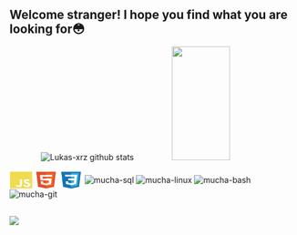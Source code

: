 ## Welcome stranger! I hope you find what you are looking for😳
<div align="center">  
  <img width="50%" height="200px" src="https://github-readme-stats.vercel.app/api?username=felipemuchulsk&show_icons=true&count_private=true&hide_border=true&title_color=ff91a4&icon_color=ff91a4&text_color=c9d1d9&bg_color=0d1117&theme=cobalt2" alt="Lukas-xrz github stats" /> 
  <img width="45%" height="200px" src="https://github-readme-stats.vercel.app/api/top-langs/?username=felipemuchulski&layout=compact&hide_border=true&title_color=ff91a4&text_color=ff91a4&bg_color=0d1117" />
</div>



  <div style="display: inline_block"><br>
  <img align="center" alt="mucha-js" height="30" width="40" src="https://raw.githubusercontent.com/devicons/devicon/master/icons/javascript/javascript-plain.svg">
  <img align="center" alt="mucha-html" height="30" width="40" src="https://raw.githubusercontent.com/devicons/devicon/master/icons/html5/html5-original.svg">
  <img align="center" alt="mucha-css" height="30" width="40" src="https://raw.githubusercontent.com/devicons/devicon/master/icons/css3/css3-original.svg">    
  <img align="center" alt="mucha-sql" height="30" width="40" src="https://cdn.jsdelivr.net/gh/devicons/devicon/icons/postgresql/postgresql-original.svg"/>
  <img align="center" alt="mucha-linux" height="30" width="40" src="https://cdn.jsdelivr.net/gh/devicons/devicon/icons/linux/linux-original.svg" />
  <img align="center" alt="mucha-bash" height="30" width="40" src="https://cdn.jsdelivr.net/gh/devicons/devicon/icons/bash/bash-original.svg" />
  <img  align="center" alt="mucha-git" height="30" width="40" src="https://cdn.jsdelivr.net/gh/devicons/devicon/icons/git/git-original.svg" />
  </div>
  
  ##
  <div>
  <a href="https://www.linkedin.com/in/felipe-muchulski-de-andrades-281042211/" target="_blank"><img src="https://img.shields.io/badge/-LinkedIn-%230077B5?style=for-the-badge&logo=linkedin&logoColor=white" target="_blank"></a> 
  </div>
